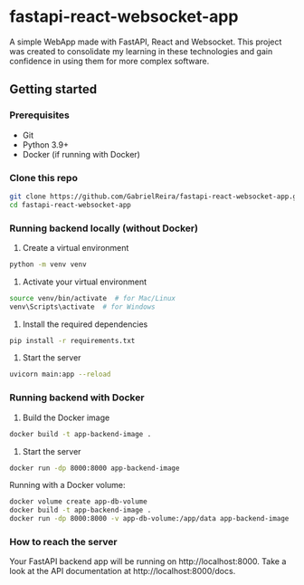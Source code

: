 # fastapi-react-websocket-app
A simple WebApp made with FastAPI, React and Websocket. This project was created to consolidate my learning in these technologies and gain confidence in using them for more complex software.

## Getting started
### Prerequisites
- Git
- Python 3.9+
- Docker (if running with Docker)

### Clone this repo
```bash
git clone https://github.com/GabrielReira/fastapi-react-websocket-app.git
cd fastapi-react-websocket-app
```

### Running backend locally (without Docker)
1. Create a virtual environment
```bash
python -m venv venv
```

1. Activate your virtual environment
```bash
source venv/bin/activate  # for Mac/Linux
venv\Scripts\activate  # for Windows
```

1. Install the required dependencies
```bash
pip install -r requirements.txt
```

1. Start the server
```bash
uvicorn main:app --reload
```

### Running backend with Docker
1. Build the Docker image
```bash
docker build -t app-backend-image .
```

1. Start the server
```bash
docker run -dp 8000:8000 app-backend-image
```

Running with a Docker volume:
```bash
docker volume create app-db-volume
docker build -t app-backend-image .
docker run -dp 8000:8000 -v app-db-volume:/app/data app-backend-image
```

### How to reach the server
Your FastAPI backend app will be running on http://localhost:8000. Take a look at the API documentation at http://localhost:8000/docs.
